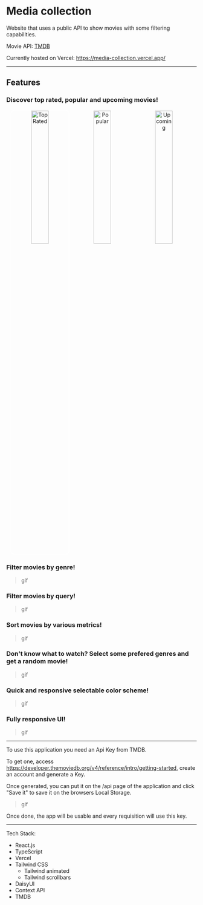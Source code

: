 # Media collection

Website that uses a public API to show movies with some filtering capabilities. 

Movie API: [TMDB](https://www.themoviedb.org/?language=pt-BR)

Currently hosted on Vercel: https://media-collection.vercel.app/

<hr>

## Features

### Discover top rated, popular and upcoming movies!
<p align="center">
  <img src="https://github.com/leobez/media-collection/blob/main/screenshots/top_rated.png" alt="Top Rated" width="30%" style="border-radius: 10px; border: 2px solid white;"/>
    &nbsp;
  <img src="https://github.com/leobez/media-collection/blob/main/screenshots/popular.png" alt="Popular" width="30%" style="border-radius: 10px;"/>
    &nbsp;
  <img src="https://github.com/leobez/media-collection/blob/main/screenshots/upcoming.png" alt="Upcoming" width="30%" style="border-radius: 10px;"/>
</p>

### Filter movies by genre!
> gif

### Filter movies by query!
> gif

### Sort movies by various metrics!
> gif

### Don't know what to watch? Select some prefered genres and get a random movie!
> gif

### Quick and responsive selectable color scheme!
> gif

### Fully responsive UI!
> gif

<hr>

To use this application you need an Api Key from TMDB.

To get one, access https://developer.themoviedb.org/v4/reference/intro/getting-started, create an account and generate a Key.

Once generated, you can put it on the /api page of the application and click "Save it" to save it on the browsers Local Storage. 

> gif

Once done, the app will be usable and every requisition will use this key. 

<hr>

Tech Stack: 
- React.js
- TypeScript
- Vercel
- Tailwind CSS
    - Tailwind animated
    - Tailwind scrollbars
- DaisyUI
- Context API
- TMDB
